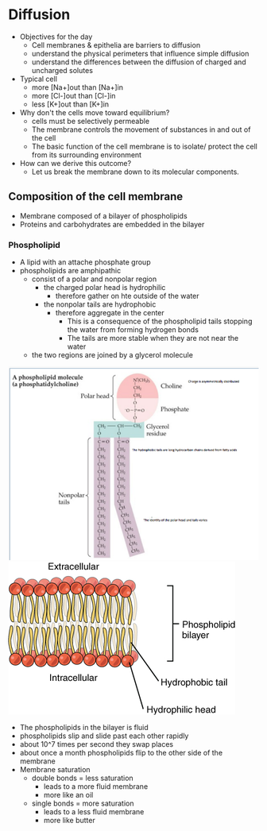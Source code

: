 # Diffusion
+ Objectives for the day
    + Cell membranes & epithelia are barriers to diffusion
    + understand the physical perimeters that influence simple diffusion
    + understand the differences between the diffusion of charged and uncharged
      solutes
+ Typical cell
    + more [Na+]out than [Na+]in
    + more [Cl-]out than [Cl-]in
    + less [K+]out than [K+]in
+ Why don't the cells move toward equilibrium?
    + cells must be selectively permeable
    + The membrane controls the movement of substances in and out of the cell
    + The basic function of the cell membrane is to isolate/ protect the cell
      from its surrounding environment
+ How can we derive this outcome?
   + Let us break the membrane down to its molecular components.

## Composition of the cell membrane 
+ Membrane composed of a bilayer of phospholipids
+ Proteins and carbohydrates are embedded in the bilayer

### Phospholipid
+ A lipid with an attache phosphate group
+ phospholipids are amphipathic
    + consist of a polar and nonpolar region
        + the charged polar head is hydrophilic
            + therefore gather on hte outside of the water
        + the nonpolar tails are hydrophobic
            + therefore aggregate in the center
                + This is a consequence of the phospholipid tails stopping the
                  water from forming hydrogen bonds
                + The tails are more stable when they are not near the water
    + the two regions are joined by a glycerol molecule

![Phospholipid](img/phospholipid.png)
![Bilayer](img/bilayer.jpg)

+ The phospholipids in the bilayer is fluid
+ phospholipids slip and slide past each other rapidly
+ about 10^7 times per second they swap places
+ about once a month phospholipids flip to the other side of the membrane
+ Membrane saturation
    + double bonds = less saturation
        + leads to a more fluid membrane
        + more like an oil
    + single bonds = more saturation
        + leads to a less fluid membrane
        + more like butter

